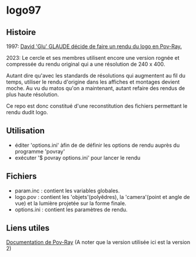 # logo97

## Histoire

1997: [David 'Glu' GLAUDE décide de faire un rendu du logo en Pov-Ray.](https://web.archive.org/web/20000823140146/http://glu.freeservers.com/logoci.htm)

2023: Le cercle et ses membres utilisent encore une version rognée et compressée du rendu original qui a une résolution de 240 x 400. 

Autant dire qu'avec les standards de résolutions qui augmentent au fil du temps, utiliser le rendu d'origine dans les affiches et montages devient moche. Au vu du matos qu'on a maintenant, autant refaire des rendus de plus haute résolution.

Ce repo est donc constitué d'une reconstitution des fichiers permettant le rendu dudit logo. 

## Utilisation

- éditer 'options.ini' àfin de de définir les options de rendu auprès du programme 'povray'
- exécuter '$ povray options.ini' pour lancer le rendu

## Fichiers 

- param.inc : contient les variables globales.
- logo.pov : contient les 'objets'(polyêdres), la 'camera'(point et angle de vue) et la lumière projetée sur la forme finale. 
- options.ini : contient les paramètres de rendu.

## Liens utiles

[Documentation de Pov-Ray](https://www.povray.org/documentation/) (A noter que la version utilisée ici est la version 2)